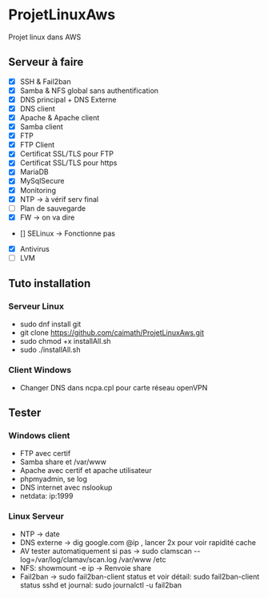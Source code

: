 # ProjetLinuxAws

Projet linux dans AWS  

## Serveur à faire

* [x] SSH & Fail2ban
* [x] Samba & NFS global sans authentification
* [x] DNS principal + DNS Externe
* [x] DNS client
* [x] Apache & Apache client
* [x] Samba client
* [x] FTP
* [x] FTP Client
* [x] Certificat SSL/TLS pour FTP
* [x] Certificat SSL/TLS pour https
* [x] MariaDB
* [x] MySqlSecure
* [x] Monitoring
* [x] NTP -> à vérif serv final
* [ ] Plan de sauvegarde
* [x] FW -> on va dire
* [] SELinux -> Fonctionne pas
* [x] Antivirus
* [ ] LVM

## Tuto installation

### Serveur Linux

* sudo dnf install git
* git clone https://github.com/caimath/ProjetLinuxAws.git
* sudo chmod +x installAll.sh
* sudo ./installAll.sh

### Client Windows

* Changer DNS dans ncpa.cpl pour carte réseau openVPN

## Tester

### Windows client

* FTP avec certif
* Samba share et /var/www
* Apache avec certif et apache utilisateur
* phpmyadmin, se log
* DNS internet avec nslookup
* netdata: ip:1999

### Linux Serveur

* NTP -> date
* DNS externe -> dig google.com @ip , lancer 2x pour voir rapidité cache
* AV tester automatiquement si pas -> sudo clamscan --log=/var/log/clamav/scan.log /var/www /etc
* NFS: showmount -e ip -> Renvoie share
* Fail2ban -> sudo fail2ban-client status et voir détail: sudo fail2ban-client status sshd et journal: sudo journalctl -u fail2ban

